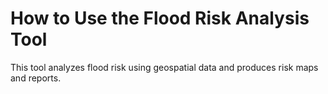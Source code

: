 # How to Use the Flood Risk Analysis Tool
This tool analyzes flood risk using geospatial data and produces risk maps and reports.
